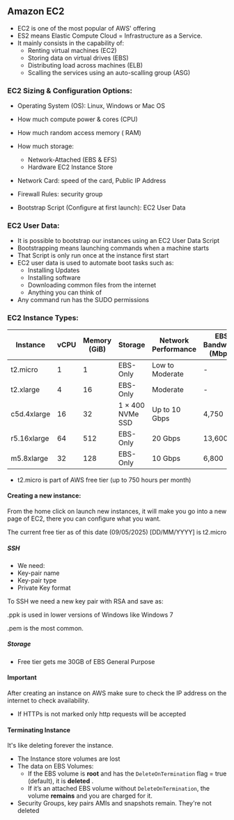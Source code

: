 ## Amazon EC2

* EC2 is one of the most popular of AWS' offering
* ES2 means Elastic Compute Cloud = Infrastructure as a Service.
* It mainly consists in the capability of:
  * Renting virtual machines (EC2)
  * Storing data on virtual drives (EBS)
  * Distributing load across machines (ELB)
  * Scalling the services using an auto-scalling group (ASG)

### EC2 Sizing & Configuration Options:

* Operating System (OS): Linux, Windows or Mac OS
* How much compute power & cores (CPU)
* How much random access memory ( RAM)
* How much storage:

  * Network-Attached (EBS & EFS)
  * Hardware EC2 Instance Store
* Network Card: speed of the card, Public IP Address
* Firewall Rules: security group
* Bootstrap Script (Configure at first launch): EC2 User Data

### EC2 User Data:

* It is possible to bootstrap our instances using an EC2 User Data Script
* Bootstrapping means launching commands when a machine starts
* That Script is only run once at the instance first start
* EC2 user data is used to automate boot tasks such as:
  * Installing Updates
  * Installing software
  * Downloading common files from the internet
  * Anything you can think of
* Any command run has the SUDO permissions

### EC2 Instance Types:

| Instance    | vCPU | Memory (GiB) | Storage           | Network Performance | EBS Bandwidth (Mbps) |
| ----------- | ---- | ------------ | ----------------- | ------------------- | -------------------- |
| t2.micro    | 1    | 1            | EBS-Only          | Low to Moderate     | -                    |
| t2.xlarge   | 4    | 16           | EBS-Only          | Moderate            | -                    |
| c5d.4xlarge | 16   | 32           | 1 × 400 NVMe SSD | Up to 10 Gbps       | 4,750                |
| r5.16xlarge | 64   | 512          | EBS-Only          | 20 Gbps             | 13,600               |
| m5.8xlarge  | 32   | 128          | EBS-Only          | 10 Gbps             | 6,800                |

* t2.micro is part of AWS free tier (up to 750 hours per month)

#### Creating a new instance:

From the home click on launch new instances, it will make you go into a new page of EC2, there you can configure what you want.

The current free tier as of this date (09/05/2025) [DD/MM/YYYY] is t2.micro

##### SSH

* We need:
* Key-pair name
* Key-pair type
* Private Key format

To SSH we need a new key pair with RSA and save as:

.ppk is used in lower versions of Windows like Windows 7

.pem is the most common.

##### Storage

* Free tier gets me 30GB of EBS General Purpose

#### Important

After creating an instance on AWS make sure to check the IP address on the internet to check availability.

* If HTTPs is not marked only http requests will be accepted

#### Terminating Instance

It's like deleting forever the instance.

* The Instance store volumes are lost
* The data on EBS Volumes:
  * If the EBS volume is **root** and has the `DeleteOnTermination` flag = true (default), it is  **deleted** .
  * If it’s an attached EBS volume without `DeleteOnTermination`, the volume **remains** and you are charged for it.
* Security Groups, key pairs AMIs and snapshots remain. They're not deleted
